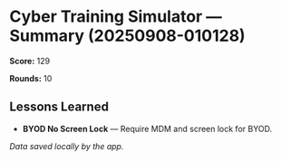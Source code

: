 # Cyber Training Simulator — Summary (20250908-010128)

**Score:** 129

**Rounds:** 10


## Lessons Learned
- **BYOD No Screen Lock** — Require MDM and screen lock for BYOD.

_Data saved locally by the app._
